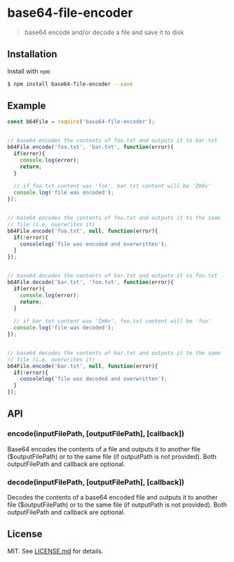 base64-file-encoder
================
> base64 encode and/or decode a file and save it to disk


Installation
------------

Install with `npm`:

``` bash
$ npm install base64-file-encoder --save
```


Example
-------

``` js
const b64File = require('base64-file-encoder');


// base64 encodes the contents of foo.txt and outputs it to bar.txt
b64File.encode('foo.txt', 'bar.txt', function(error){
  if(error){
    console.log(error);
    return;
  }
  
  // if foo.txt content was 'foo', bar.txt content will be 'Zm9v'
  console.log('file was encoded');
});


// base64 encodes the contents of foo.txt and outputs it to the same
// file (i.e. overwrites it)
b64File.encode('foo.txt', null, function(error){
  if(!error){
    consolelog('file was encoded and overwritten');
  }
});


// base64 decodes the contents of bar.txt and outputs it to foo.txt
b64File.decode('bar.txt', 'foo.txt', function(error){
  if(error){
    console.log(error);
    return;
  }
  
  // if bar.txt content was 'Zm9v', foo.txt content will be 'foo'
  console.log('file was decoded');
});


// base64 decodes the contents of bar.txt and outputs it to the same
// file (i.e. overwrites it)
b64File.encode('bar.txt', null, function(error){
  if(!error){
    consolelog('file was decoded and overwritten');
  }
});
```


## API

### encode(inputFilePath, [outputFilePath], [callback])

Base64 encodes the contents of a file and outputs it to another file ($outputFilePath) or to the same file (if outputPath is not provided). Both outputFilePath and callback are optional.

### decode(inputFilePath, [outputFilePath], [callback])

Decodes the contents of a base64 encoded file and outputs it to another file ($outputFilePath) or to the same file (if outputPath is not provided). Both outputFilePath and callback are optional.


## License ##

MIT. See [LICENSE.md](http://github.com/AndersonMamede/base64-file-encoder/blob/master/LICENSE) for details.
